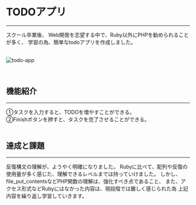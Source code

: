 
# **TODOアプリ**
---
スクール卒業後、
Web開発を志望する中で、Ruby以外にPHPを勧められることが多く、
学習の為、簡単なtodoアプリを作成しました。
<br>
<br>


![todo-app](https://user-images.githubusercontent.com/67133171/92707370-31871d00-f390-11ea-8e16-f540a805408b.gif)

<br>

## 機能紹介
---
①タスクを入力すると、TODOを増やすことができる。<br>
②Finishボタンを押すと、タスクを完了させることができる。
<br>
<br>

## 達成と課題
---
反復構文の理解が、ようやく明確になりました。
Rubyに比べて、配列や反復の使用量が多く感じた、理解できるレベルまでは持っていけました。
しかし、file_put_contentsなどPHP関数の理解は、強化すべき点であること、
また、アクセス形式などRubyにはなかった内容は、現段階では難しく感じられた為
上記内容を繰り返し学習していきます。
